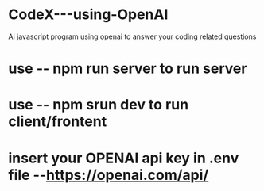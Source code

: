 # CodeX---using-OpenAI
Ai javascript program using openai to answer your coding related questions
# use -- npm run server   to run server
# use -- npm srun dev     to run client/frontent
# insert your OPENAI api key in .env file --https://openai.com/api/
